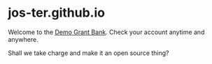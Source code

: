 # jos-ter.github.io
Welcome to the [Demo Grant Bank](https://jos-ter.github.io "Demo Grant Bank").
Check your account anytime and anywhere.


Shall we take charge and make it an open source thing?
